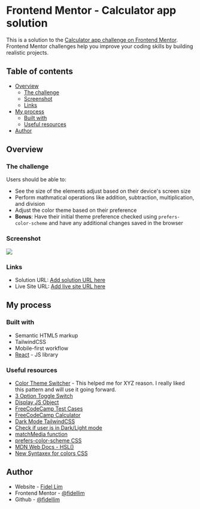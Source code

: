 # Frontend Mentor - Calculator app solution

This is a solution to the [Calculator app challenge on Frontend Mentor](https://www.frontendmentor.io/challenges/calculator-app-9lteq5N29). Frontend Mentor challenges help you improve your coding skills by building realistic projects.

## Table of contents

-   [Overview](#overview)
    -   [The challenge](#the-challenge)
    -   [Screenshot](#screenshot)
    -   [Links](#links)
-   [My process](#my-process)
    -   [Built with](#built-with)
    -   [Useful resources](#useful-resources)
-   [Author](#author)

## Overview

### The challenge

Users should be able to:

-   See the size of the elements adjust based on their device's screen size
-   Perform mathmatical operations like addition, subtraction, multiplication, and division
-   Adjust the color theme based on their preference
-   **Bonus**: Have their initial theme preference checked using `prefers-color-scheme` and have any additional changes saved in the browser

### Screenshot

![](./screenshot.jpg)

### Links

-   Solution URL: [Add solution URL here]()
-   Live Site URL: [Add live site URL here]()

## My process

### Built with

-   Semantic HTML5 markup
-   TailwindCSS
-   Mobile-first workflow
-   [React](https://reactjs.org/) - JS library

### Useful resources

-   [Color Theme Switcher](https://dev.to/chaoocharles/learn-react-and-tailwind-css-one-color-website-with-a-theme-switcher-1gj0) - This helped me for XYZ reason. I really liked this pattern and will use it going forward.
-   [3 Option Toggle Switch](https://codepen.io/Kelderic/pen/Qjagjz)
-   [Display JS Object](https://stackoverflow.com/questions/957537/how-can-i-display-a-javascript-object)
-   [FreeCodeCamp Test Cases](https://github.com/freeCodeCamp/testable-projects-fcc/blob/main/src/project-tests/calculator-tests.js)
-   [FreeCodeCamp Calculator](https://codepen.io/freeCodeCamp/pen/wgGVVX)
-   [Dark Mode TailwindCSS](https://tailwindcss.com/docs/dark-mode)
-   [Check if user is in Dark/Light mode](https://www.kindacode.com/article/react-check-if-user-device-is-in-dark-mode-light-mode/#:~:text=The%20Code-,Overview,scheme%3A%20dark)
-   [matchMedia function](https://developer.mozilla.org/en-US/docs/Web/API/Window/matchMedia)
-   [prefers-color-scheme CSS](https://developer.mozilla.org/en-US/docs/Web/CSS/@media/prefers-color-scheme)
-   [MDN Web Docs - HSL()](https://developer.mozilla.org/en-US/docs/Web/CSS/color_value/hsl)
-   [New Syntaxex for colors CSS](https://css-tricks.com/the-expanding-gamut-of-color-on-the-web/#aa-a-tale-of-new-syntaxes)

## Author

-   Website - [Fidel Lim](https://fidellim-portfolio.netlify.app/)
-   Frontend Mentor - [@fidellim](https://www.frontendmentor.io/profile/fidellim)
-   Github - [@fidellim](https://github.com/fidellim)

